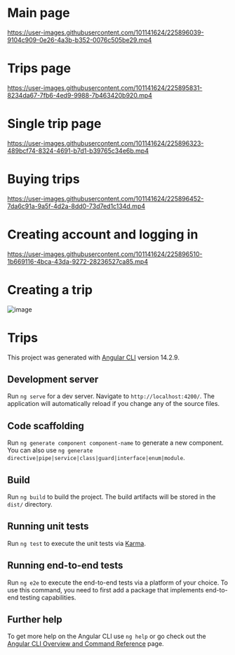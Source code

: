 # Main page


https://user-images.githubusercontent.com/101141624/225896039-9104c909-0e26-4a3b-b352-0076c505be29.mp4



# Trips page

https://user-images.githubusercontent.com/101141624/225895831-8234da67-7fb6-4ed9-9988-7b463420b920.mp4

# Single trip page



https://user-images.githubusercontent.com/101141624/225896323-489bcf74-8324-4691-b7d1-b39765c34e6b.mp4

# Buying trips


https://user-images.githubusercontent.com/101141624/225896452-7da6c91a-9a5f-4d2a-8dd0-73d7ed1c134d.mp4

# Creating account and logging in



https://user-images.githubusercontent.com/101141624/225896510-1b669116-4bca-43da-9272-28236527ca85.mp4

# Creating a trip
![image](https://user-images.githubusercontent.com/101141624/225897110-04bfce16-fa7a-43ba-83fb-c57c3a668752.png)


# Trips

This project was generated with [Angular CLI](https://github.com/angular/angular-cli) version 14.2.9.

## Development server

Run `ng serve` for a dev server. Navigate to `http://localhost:4200/`. The application will automatically reload if you change any of the source files.

## Code scaffolding

Run `ng generate component component-name` to generate a new component. You can also use `ng generate directive|pipe|service|class|guard|interface|enum|module`.

## Build

Run `ng build` to build the project. The build artifacts will be stored in the `dist/` directory.

## Running unit tests

Run `ng test` to execute the unit tests via [Karma](https://karma-runner.github.io).

## Running end-to-end tests

Run `ng e2e` to execute the end-to-end tests via a platform of your choice. To use this command, you need to first add a package that implements end-to-end testing capabilities.

## Further help

To get more help on the Angular CLI use `ng help` or go check out the [Angular CLI Overview and Command Reference](https://angular.io/cli) page.
